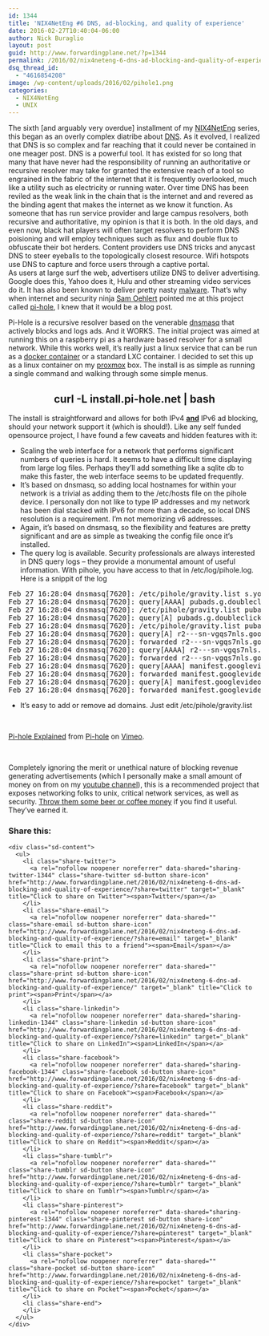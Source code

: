 ```yaml
---
id: 1344
title: 'NIX4NetEng #6 DNS, ad-blocking, and quality of experience'
date: 2016-02-27T10:40:04-06:00
author: Nick Buraglio
layout: post
guid: http://www.forwardingplane.net/?p=1344
permalink: /2016/02/nix4neteng-6-dns-ad-blocking-and-quality-of-experience/
dsq_thread_id:
  - "4616854208"
image: /wp-content/uploads/2016/02/pihole1.png
categories:
  - NIX4NetEng
  - UNIX
---
```

The sixth [and arguably very overdue] installment of my <a href="https://www.forwardingplane.net/?s=nix4neteng" target="_blank">NIX4NetEng</a> series, this began as an overly complex diatribe about <a href="https://en.wikipedia.org/wiki/Domain_Name_System" target="_blank">DNS</a>. As it evolved, I realized that DNS is so complex and far reaching that it could never be contained in one meager post. DNS is a powerful tool. It has existed for so long that many that have never had the responsibility of running an authoritative or recursive resolver may take for granted the extensive reach of a tool so engrained in the fabric of the internet that it is frequently overlooked, much like a utility such as electricity or running water. Over time DNS has been reviled as the weak link in the chain that is the internet and and revered as the binding agent that makes the internet as we know it function. As someone that has run service provider and large campus resolvers, both recursive and authoritative, my opinion is that it is both. In the old days, and even now, black hat players will often target resolvers to perform DNS poisioning and will employ techniques such as flux and double flux to obfuscate their bot herders. Content providers use DNS tricks and anycast DNS to steer eyeballs to the topologically closest resource. Wifi hotspots use DNS to capture and force users through a captive portal.  
As users at large surf the web, advertisers utilize DNS to deliver advertising. Google does this, Yahoo does it, Hulu and other streaming video services do it. It has also been known to deliver pretty nasty <a href="https://en.wikipedia.org/wiki/Malvertising" target="_blank">malware</a>. That&#8217;s why when internet and security ninja <a href="http://blog.samoehlert.com/" target="_blank">Sam Oehlert</a> pointed me at this project called <a href="https://pi-hole.net/" target="_blank">pi-hole</a>, I knew that it would be a blog post.

Pi-Hole is a recursive resolver based on the venerable <a href="http://www.thekelleys.org.uk/dnsmasq/doc.html" target="_blank">dnsmasq</a> that actively blocks and logs ads. And it WORKS. The initial project was aimed at running this on a raspberry pi as a hardware based resolver for a small network. While this works well, it&#8217;s really just a linux service that can be run as a <a href="https://hub.docker.com/r/diginc/pi-hole/" target="_blank">docker container</a> or a standard LXC container. I decided to set this up as a linux container on my <a href="https://www.proxmox.com/en/" target="_blank">proxmox</a> box. The install is as simple as running a single command and walking through some simple menus.

<h2 class="intro-text" style="text-align: center;">
  curl -L install.pi-hole.net | bash
</h2>

The install is straightforward and allows for both IPv4 <span style="text-decoration: underline;"><strong>and</strong></span> IPv6 ad blocking, should your network support it (which is should!). Like any self funded opensource project, I have found a few caveats and hidden features with it:

  * Scaling the web interface for a network that performs significant numbers of queries is hard. It seems to have a difficult time displaying from large log files. Perhaps they&#8217;ll add something like a sqlite db to make this faster, the web interface seems to be updated frequently.
  * It&#8217;s based on dnsmasq, so adding local hostnames for within your network is a trivial as adding them to the /etc/hosts file on the pihole device. I personally don not like to type IP addresses and my network has been dial stacked with IPv6 for more than a decade, so local DNS resolution is a requirement. I&#8217;m not memorizing v6 addresses.
  * Again, it&#8217;s based on dnsmasq, so the flexibility and features are pretty significant and are as simple as tweaking the config file once it&#8217;s installed.
  * The query log is available. Security professionals are always interested in DNS query logs &#8211; they provide a monumental amount of useful information. With pihole, you have access to that in /etc/log/pihole.log. Here is a snippit of the log

<pre>Feb 27 16:28:04 dnsmasq[7620]: /etc/pihole/gravity.list s.youtube.com is 10.209.209.10
Feb 27 16:28:04 dnsmasq[7620]: query[AAAA] pubads.g.doubleclick.net from 10.209.89.21
Feb 27 16:28:04 dnsmasq[7620]: /etc/pihole/gravity.list pubads.g.doubleclick.net is 2001:470:c03a:809::a
Feb 27 16:28:04 dnsmasq[7620]: query[A] pubads.g.doubleclick.net from 10.209.89.21
Feb 27 16:28:04 dnsmasq[7620]: /etc/pihole/gravity.list pubads.g.doubleclick.net is 10.209.209.10
Feb 27 16:28:04 dnsmasq[7620]: query[A] r2---sn-vgqs7nls.googlevideo.com from 10.209.89.21
Feb 27 16:28:04 dnsmasq[7620]: forwarded r2---sn-vgqs7nls.googlevideo.com to 75.75.76.76
Feb 27 16:28:04 dnsmasq[7620]: query[AAAA] r2---sn-vgqs7nls.googlevideo.com from 10.209.89.21
Feb 27 16:28:04 dnsmasq[7620]: forwarded r2---sn-vgqs7nls.googlevideo.com to 75.75.76.76
Feb 27 16:28:04 dnsmasq[7620]: query[AAAA] manifest.googlevideo.com from 10.209.89.21
Feb 27 16:28:04 dnsmasq[7620]: forwarded manifest.googlevideo.com to 75.75.76.76
Feb 27 16:28:04 dnsmasq[7620]: query[A] manifest.googlevideo.com from 10.209.89.21
Feb 27 16:28:04 dnsmasq[7620]: forwarded manifest.googlevideo.com to 75.75.76.76</pre>

  * It&#8217;s easy to add or remove ad domains. Just edit /etc/pihole/gravity.list

&nbsp;



[Pi-hole Explained](https://vimeo.com/135965232) from [Pi-hole](https://vimeo.com/user40849716) on [Vimeo](https://vimeo.com).

&nbsp;

Completely ignoring the merit or unethical nature of blocking revenue generating advertisements (which I personally make a small amount of money on from on my <a href="https://www.youtube.com/buraglio" target="_blank">youtube channel</a>), this is a recommended project that exposes networking folks to unix, critical network services, as well as security. <a href="https://www.paypal.com/cgi-bin/webscr?cmd=_s-xclick&hosted_button_id=3J2L3Z4DHW9UY" target="_blank">Throw them some beer or coffee money</a> if you find it useful. They&#8217;ve earned it.

<div class="sharedaddy sd-sharing-enabled">
  <div class="robots-nocontent sd-block sd-social sd-social-icon-text sd-sharing">
    <h3 class="sd-title">
      Share this:
    </h3>
    
    <div class="sd-content">
      <ul>
        <li class="share-twitter">
          <a rel="nofollow noopener noreferrer" data-shared="sharing-twitter-1344" class="share-twitter sd-button share-icon" href="http://www.forwardingplane.net/2016/02/nix4neteng-6-dns-ad-blocking-and-quality-of-experience/?share=twitter" target="_blank" title="Click to share on Twitter"><span>Twitter</span></a>
        </li>
        <li class="share-email">
          <a rel="nofollow noopener noreferrer" data-shared="" class="share-email sd-button share-icon" href="http://www.forwardingplane.net/2016/02/nix4neteng-6-dns-ad-blocking-and-quality-of-experience/?share=email" target="_blank" title="Click to email this to a friend"><span>Email</span></a>
        </li>
        <li class="share-print">
          <a rel="nofollow noopener noreferrer" data-shared="" class="share-print sd-button share-icon" href="http://www.forwardingplane.net/2016/02/nix4neteng-6-dns-ad-blocking-and-quality-of-experience/" target="_blank" title="Click to print"><span>Print</span></a>
        </li>
        <li class="share-linkedin">
          <a rel="nofollow noopener noreferrer" data-shared="sharing-linkedin-1344" class="share-linkedin sd-button share-icon" href="http://www.forwardingplane.net/2016/02/nix4neteng-6-dns-ad-blocking-and-quality-of-experience/?share=linkedin" target="_blank" title="Click to share on LinkedIn"><span>LinkedIn</span></a>
        </li>
        <li class="share-facebook">
          <a rel="nofollow noopener noreferrer" data-shared="sharing-facebook-1344" class="share-facebook sd-button share-icon" href="http://www.forwardingplane.net/2016/02/nix4neteng-6-dns-ad-blocking-and-quality-of-experience/?share=facebook" target="_blank" title="Click to share on Facebook"><span>Facebook</span></a>
        </li>
        <li class="share-reddit">
          <a rel="nofollow noopener noreferrer" data-shared="" class="share-reddit sd-button share-icon" href="http://www.forwardingplane.net/2016/02/nix4neteng-6-dns-ad-blocking-and-quality-of-experience/?share=reddit" target="_blank" title="Click to share on Reddit"><span>Reddit</span></a>
        </li>
        <li class="share-tumblr">
          <a rel="nofollow noopener noreferrer" data-shared="" class="share-tumblr sd-button share-icon" href="http://www.forwardingplane.net/2016/02/nix4neteng-6-dns-ad-blocking-and-quality-of-experience/?share=tumblr" target="_blank" title="Click to share on Tumblr"><span>Tumblr</span></a>
        </li>
        <li class="share-pinterest">
          <a rel="nofollow noopener noreferrer" data-shared="sharing-pinterest-1344" class="share-pinterest sd-button share-icon" href="http://www.forwardingplane.net/2016/02/nix4neteng-6-dns-ad-blocking-and-quality-of-experience/?share=pinterest" target="_blank" title="Click to share on Pinterest"><span>Pinterest</span></a>
        </li>
        <li class="share-pocket">
          <a rel="nofollow noopener noreferrer" data-shared="" class="share-pocket sd-button share-icon" href="http://www.forwardingplane.net/2016/02/nix4neteng-6-dns-ad-blocking-and-quality-of-experience/?share=pocket" target="_blank" title="Click to share on Pocket"><span>Pocket</span></a>
        </li>
        <li class="share-end">
        </li>
      </ul>
    </div>
  </div>
</div>
